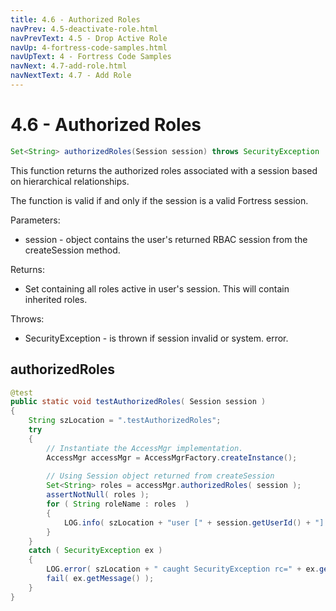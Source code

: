 ```yaml
---
title: 4.6 - Authorized Roles
navPrev: 4.5-deactivate-role.html
navPrevText: 4.5 - Drop Active Role
navUp: 4-fortress-code-samples.html
navUpText: 4 - Fortress Code Samples
navNext: 4.7-add-role.html
navNextText: 4.7 - Add Role
---
```


# 4.6 - Authorized Roles

```java
Set<String> authorizedRoles(Session session) throws SecurityException
```

This function returns the authorized roles associated with a session based on hierarchical relationships. 

The function is valid if and only if the session is a valid Fortress session.

Parameters:
- session - object contains the user's returned RBAC session from the createSession method.

Returns:
- Set<String> containing all roles active in user's session. This will contain inherited roles.

Throws:
- SecurityException - is thrown if session invalid or system. error.

## authorizedRoles

```java
@test
public static void testAuthorizedRoles( Session session )
{
    String szLocation = ".testAuthorizedRoles";
    try
    {
        // Instantiate the AccessMgr implementation.
        AccessMgr accessMgr = AccessMgrFactory.createInstance();
        
        // Using Session object returned from createSession
        Set<String> roles = accessMgr.authorizedRoles( session );
        assertNotNull( roles );
        for ( String roleName : roles  )
        {
            LOG.info( szLocation + "user [" + session.getUserId() + "] role [" + roleName + "]" );
        }
    }
    catch ( SecurityException ex )
    {
        LOG.error( szLocation + " caught SecurityException rc=" + ex.getErrorId() + ", msg=" + ex.getMessage(), ex );
        fail( ex.getMessage() );
    }
}
```
